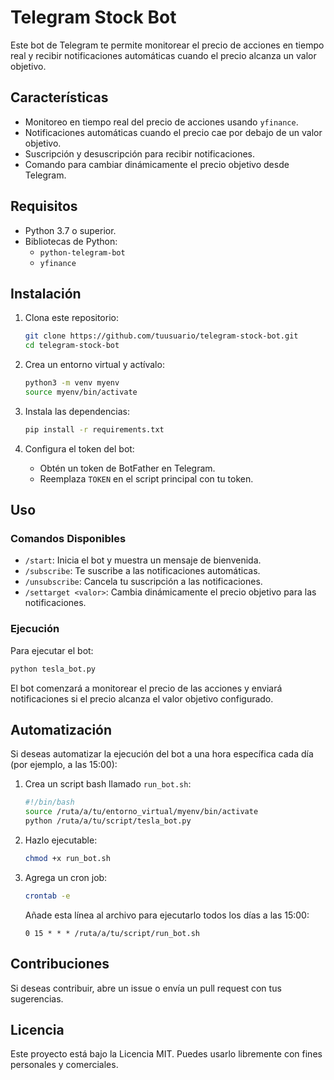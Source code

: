 # Telegram Stock Bot

Este bot de Telegram te permite monitorear el precio de acciones en tiempo real y recibir notificaciones automáticas cuando el precio alcanza un valor objetivo.

## Características
- Monitoreo en tiempo real del precio de acciones usando `yfinance`.
- Notificaciones automáticas cuando el precio cae por debajo de un valor objetivo.
- Suscripción y desuscripción para recibir notificaciones.
- Comando para cambiar dinámicamente el precio objetivo desde Telegram.

## Requisitos
- Python 3.7 o superior.
- Bibliotecas de Python:
  - `python-telegram-bot`
  - `yfinance`

## Instalación
1. Clona este repositorio:
   ```bash
   git clone https://github.com/tuusuario/telegram-stock-bot.git
   cd telegram-stock-bot
   ```

2. Crea un entorno virtual y actívalo:
   ```bash
   python3 -m venv myenv
   source myenv/bin/activate
   ```

3. Instala las dependencias:
   ```bash
   pip install -r requirements.txt
   ```

4. Configura el token del bot:
   - Obtén un token de BotFather en Telegram.
   - Reemplaza `TOKEN` en el script principal con tu token.

## Uso

### Comandos Disponibles
- `/start`: Inicia el bot y muestra un mensaje de bienvenida.
- `/subscribe`: Te suscribe a las notificaciones automáticas.
- `/unsubscribe`: Cancela tu suscripción a las notificaciones.
- `/settarget <valor>`: Cambia dinámicamente el precio objetivo para las notificaciones.

### Ejecución
Para ejecutar el bot:
```bash
python tesla_bot.py
```

El bot comenzará a monitorear el precio de las acciones y enviará notificaciones si el precio alcanza el valor objetivo configurado.

## Automatización
Si deseas automatizar la ejecución del bot a una hora específica cada día (por ejemplo, a las 15:00):

1. Crea un script bash llamado `run_bot.sh`:
   ```bash
   #!/bin/bash
   source /ruta/a/tu/entorno_virtual/myenv/bin/activate
   python /ruta/a/tu/script/tesla_bot.py
   ```

2. Hazlo ejecutable:
   ```bash
   chmod +x run_bot.sh
   ```

3. Agrega un cron job:
   ```bash
   crontab -e
   ```
   Añade esta línea al archivo para ejecutarlo todos los días a las 15:00:
   ```
   0 15 * * * /ruta/a/tu/script/run_bot.sh
   ```

## Contribuciones
Si deseas contribuir, abre un issue o envía un pull request con tus sugerencias.

## Licencia
Este proyecto está bajo la Licencia MIT. Puedes usarlo libremente con fines personales y comerciales.

